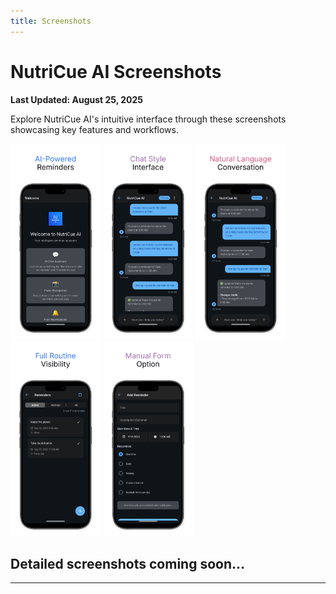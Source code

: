 ```yaml
---
title: Screenshots
---
```


# NutriCue AI Screenshots

**Last Updated: August 25, 2025**

Explore NutriCue AI's intuitive interface through these screenshots showcasing key features and workflows.

<img src="images/01.png" width="144"> <img src="images/02.png" width="144"> <img src="images/03.png" width="144"> <img src="images/04.png" width="144"> <img src="images/05.png" width="144">

## Detailed screenshots coming soon...
---
